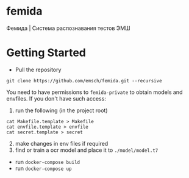 # femida
Фемида | Система распознавания тестов ЭМШ


# Getting Started

* Pull the repository
```
git clone https://github.com/emsch/femida.git --recursive
```
You need to have permissions to `femida-private` to obtain models and envfiles. If you don't have such access:

  1. run the following (in the project root)
  ```
  cat Makefile.template > Makefile
  cat envfile.template > envfile
  cat secret.template > secret
  ```
 2. make changes in env files if required
 3. find or train a ocr model and place it to `./model/model.t7`

* run `docker-compose build`
* run `docker-compose up`
